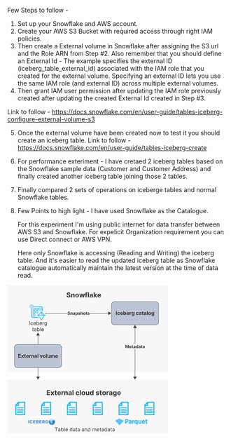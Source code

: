 Few Steps to follow - 
1. Set up your Snowflake and AWS account.
2. Create your AWS S3 Bucket with required access through right IAM policies. 
3. Then create a External volume in Snowflake after assigning the S3 url and the Role ARN from Step #2. Also remember that you should define an External Id - The example specifies the external ID (iceberg_table_external_id) associated with the IAM role that you created for the external volume. Specifying an external ID lets you use the same IAM role (and external ID) across multiple external volumes.
4. Then grant IAM user permission after updating the IAM role previously created after updating the created External Id created in Step #3.

Link to follow - https://docs.snowflake.com/en/user-guide/tables-iceberg-configure-external-volume-s3

5. Once the external volume have been created now to test it you should create an iceberg table.
Link to follow - https://docs.snowflake.com/en/user-guide/tables-iceberg-create

6. For performance exteriment - I have cretaed 2 iceberg tables based on the Snowflake sample data (Customer and Customer Address) and finally created another iceberg table joining those 2 tables.

7. Finally compared 2 sets of operations on iceberge tables and normal Snowflake tables.

8. Few Points to high light - 
    I have used Snowflake as the Catalogue.

    For this experiment I'm using public internet for data transfer between AWS S3 and Snowflake. For expelicit Organization requirement you can use Direct connect or AWS VPN.

    Here only Snowflake is accessing (Reading and Writing) the iceberg table. And it's easier to read the updated iceberg table as Snowflake catalogue automatically maintain the latest version at the time of data read.

![alt text](image.png)